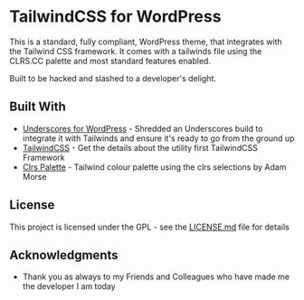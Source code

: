 # TailwindCSS for WordPress

This is a standard, fully compliant, WordPress theme, that integrates with the Tailwind CSS framework.  It comes with a tailwinds file using the CLRS.CC palette and most standard features enabled.

Built to be hacked and slashed to a developer's delight.

## Built With

* [Underscores for WordPress](http://www.underscores.me) - Shredded an Underscores build to integrate it with Tailwinds and ensure it's ready to go from the ground up
* [TailwindCSS](https://www.tailwindcss.com/) - Get the details about the utility first TailwindCSS Framework
* [Clrs  Palette](https://www.clrs.cc) - Tailwind colour palette using the clrs selections by Adam Morse

## License

This project is licensed under the GPL - see the [LICENSE.md](LICENSE.md) file for details

## Acknowledgments

* Thank you as always to my Friends and Colleagues who have made me the developer I am today
